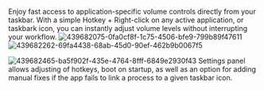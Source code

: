 Enjoy fast access to application-specific volume controls directly from your taskbar. With a simple Hotkey + Right-click on any active application, or taskbark icon, you can instantly adjust volume levels without interrupting your workflow.
![439682075-0fa0cf8f-1c75-4506-bfe9-799b89f47611](https://github.com/user-attachments/assets/34b9e1e8-f178-41fb-bf71-c0dc7772dfd3)
![439682262-69fa4438-68ab-45d0-90ef-462b9b0067f5](https://github.com/user-attachments/assets/4ec6002a-3dba-4442-b143-a76a52ac5a2f)

![439682465-ba5f902f-435e-4764-8fff-6849e2930f43](https://github.com/user-attachments/assets/45e68b2f-dd2f-4935-bab5-ebd21a904715)
Settings panel allows adjusting of hotkeys, boot on startup, as well as an option for adding manual fixes if the app fails to link a process to a given taskbar icon.
